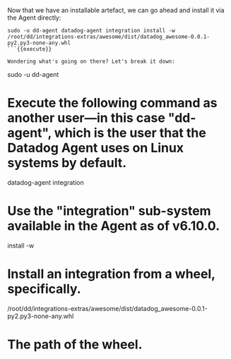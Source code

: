 Now that we have an installable artefact, we can go ahead and install it via the Agent directly:
```
sudo -u dd-agent datadog-agent integration install -w /root/dd/integrations-extras/awesome/dist/datadog_awesome-0.0.1-py2.py3-none-any.whl
```{{execute}}

Wondering what's going on there? Let's break it down:
```
sudo -u dd-agent
# Execute the following command as another user—in this case "dd-agent", which is the user that the Datadog Agent uses on Linux systems by default.

datadog-agent integration
# Use the "integration" sub-system available in the Agent as of v6.10.0.

install -w
# Install an integration from a wheel, specifically.

/root/dd/integrations-extras/awesome/dist/datadog_awesome-0.0.1-py2.py3-none-any.whl
# The path of the wheel.
```
